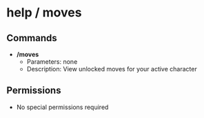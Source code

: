 # help / moves
## Commands

- **/moves** 
    - Parameters: none
    - Description: View unlocked moves for your active character

## Permissions
- No special permissions required